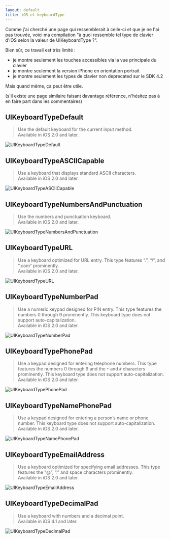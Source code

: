 ```yaml
---
layout: default
title: iOS et keyboardType
---
```


Comme j'ai cherché une page qui ressemblerait à celle-ci et que je ne l'ai pas trouvée, voici ma compilation "à quoi ressemble tel type de clavier d'iOS selon la valeur de UIKeyboardType ?".

Bien sûr, ce travail est très limité :
- je montre seulement les touches accessibles via la vue principale du clavier
- je montre seulement la version iPhone en orientation portrait
- je montre seulement les types de clavier non deprecated sur le SDK 4.2

Mais quand même, ça peut être utile.

(s'il existe une page similaire faisant davantage référence, n'hésitez pas à en faire part dans les commentaires)


## UIKeyboardTypeDefault

> Use the default keyboard for the current input method.  
> Available in iOS 2.0 and later.

![UIKeyboardTypeDefault](../../assets/images/keyboard-UIKeyboardTypeDefault.png)


## UIKeyboardTypeASCIICapable


> Use a keyboard that displays standard ASCII characters.  
> Available in iOS 2.0 and later.

![UIKeyboardTypeASCIICapable](../../assets/images/keyboard-UIKeyboardTypeASCIICapable.png)


## UIKeyboardTypeNumbersAndPunctuation


> Use the numbers and punctuation keyboard.  
> Available in iOS 2.0 and later.

![UIKeyboardTypeNumbersAndPunctuation](../../assets/images/keyboard-UIKeyboardTypeNumbersAndPunctuation.png)


## UIKeyboardTypeURL


> Use a keyboard optimized for URL entry. This type features “.”, “/”, and “.com” prominently.  
> Available in iOS 2.0 and later.

![UIKeyboardTypeURL](../../assets/images/keyboard-UIKeyboardTypeURL.png)


## UIKeyboardTypeNumberPad


> Use a numeric keypad designed for PIN entry. This type features the numbers 0 through 9 prominently. This keyboard type does not support auto-capitalization.  
> Available in iOS 2.0 and later.

![UIKeyboardTypeNumberPad](../../assets/images/keyboard-UIKeyboardTypeNumberPad.png)


## UIKeyboardTypePhonePad


> Use a keypad designed for entering telephone numbers. This type features the numbers 0 through 9 and the `*` and `#` characters prominently. This keyboard type does not support auto-capitalization.  
> Available in iOS 2.0 and later.

![UIKeyboardTypePhonePad](../../assets/images/keyboard-UIKeyboardTypePhonePad.png)


## UIKeyboardTypeNamePhonePad


> Use a keypad designed for entering a person’s name or phone number. This keyboard type does not support auto-capitalization.  
> Available in iOS 2.0 and later.

![UIKeyboardTypeNamePhonePad](../../assets/images/keyboard-UIKeyboardTypeNamePhonePad.png)


## UIKeyboardTypeEmailAddress


> Use a keyboard optimized for specifying email addresses. This type features the “@”, “.” and space characters prominently.  
> Available in iOS 2.0 and later.

![UIKeyboardTypeEmailAddress](../../assets/images/keyboard-UIKeyboardTypeEmailAddress.png)


## UIKeyboardTypeDecimalPad


> Use a keyboard with numbers and a decimal point.  
> Available in iOS 4.1 and later.

![UIKeyboardTypeDecimalPad](../../assets/images/keyboard-UIKeyboardTypeDecimalPad.png)
